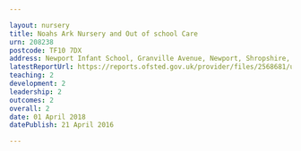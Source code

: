 ```yaml
---

layout: nursery
title: Noahs Ark Nursery and Out of school Care
urn: 208238
postcode: TF10 7DX
address: Newport Infant School, Granville Avenue, Newport, Shropshire, TF10 7DX
latestReportUrl: https://reports.ofsted.gov.uk/provider/files/2568681/urn/208238.pdf
teaching: 2
development: 2
leadership: 2
outcomes: 2
overall: 2
date: 01 April 2018 
datePublish: 21 April 2016

---
```

